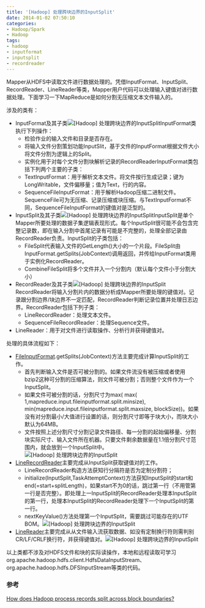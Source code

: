 ```yaml
---
title: '[Hadoop] 处理跨块边界的InputSplit'
date: 2014-01-02 07:50:10
categories: 
- Hadoop/Spark
- Hadoop
tags: 
- hadoop
- inputformat
- inputsplit
- recordreader
---
```

Mapper从HDFS中读取文件进行数据处理的。凭借InputFormat、InputSplit、RecordReader、LineReader等类，Mapper用户代码可以处理输入键值对进行数据处理。下面学习一下MapReduce是如何分割无压缩文本文件输入的。

涉及的类有：
- InputFormat及其子类![[Hadoop] 处理跨块边界的InputSplit](/images/2014/1/0026uWfMzy78Kl76P5W5c.png)InputFormat类执行下列操作：
  - 检验作业的输入文件和目录是否存在。
  - 将输入文件分割策划功能InputSlit，基于文件的InputFormat根据文件大小将文件分割为逻辑上的Split。
  - 实例化用于对每个文件分割块解析记录的RecordReaderInputFormat类包括下列两个主要的子类：
  - TextInputFormat：用于解析文本文件。将文件按行生成记录；键为LongWritable，文件偏移量；值为Text，行的内容。
  - SequenceFileInputFormat：用于解析Hadoop压缩二进制文件。SequenceFile可为无压缩、记录压缩或块压缩。与TextInputFormat不同，SequenceFileInputFormat的键值对是泛型的。
- InputSplit及其子类![[Hadoop] 处理跨块边界的InputSplit](/images/2014/1/0026uWfMzy78Kled9SDb7.png)InputSplit是单个Mapper所要处理的数据子集逻辑表现形式。每个InputSplit很可能不会包含完整记录数，即在输入分割中首尾记录有可能是不完整的，处理全部记录由RecordReader负责。InputSplit的子类包括：
  - FileSplit代表输入文件的GetLength()大小的一个片段。FileSplit由InputFormat.getSplits(JobContext)调用返回，并传给InputFormat类用于实例化RecordReader。
  - CombineFileSplit将多个文件并入一个分割内（默认每个文件小于分割大小）
- RecordReader及其子类![[Hadoop] 处理跨块边界的InputSplit](/images/2014/1/0026uWfMzy78KlnWUdg96.png)RecordReader将输入分割片内的数据分析成Mapper所要处理的键值对。记录跟分割边界/块边界不一定匹配，RecordReader判断记录位置并处理日志边界。RecordReader包括下列子类：
  - LineRecordReader：处理文本文件。
  - SequenceFileRecordReader：处理Sequence文件。
- LineReader：用于对文件进行读取操作、分析行并获得键值对。

处理的具体流程如下：
- [ FileInputFormat](https://github.com/apache/hadoop/blob/branch-2.2.0/hadoop-mapreduce-project/hadoop-mapreduce-client/hadoop-mapreduce-client-core/src/main/java/org/apache/hadoop/mapreduce/lib/input/FileInputFormat.java).getSplits(JobContext)方法主要完成计算InputSplit的工作。
  - 首先判断输入文件是否可被分割的。如果文件流没有被压缩或者使用bzip2这种可分割的压缩算法，则文件可被分割；否则整个文件作为一个InputSplit。
  - 如果文件可被分割的话，分割尺寸为max( max( 1,mapreduce.input.fileinputformat.split.minsize), min(mapreduce.input.fileinputformat.split.maxsize, blockSize))。如果没有对分割最小/大值进行设置的话，则分割尺寸即等于块大小，而块大小默认为64MB。
  - 文件按照上述分割尺寸分割记录文件路径、每一分割的起始偏移量、分割块实际尺寸、输入文件所在机器。只要文件剩余数据量在1.1倍分割尺寸范围内，就会放到一个InputSplit中。![[Hadoop] 处理跨块边界的InputSplit](/images/2014/1/0026uWfMzy78KAfdADMba.png)
- [ LineRecordReader](https://github.com/apache/hadoop/commits/branch-2.2.0/hadoop-mapreduce-project/hadoop-mapreduce-client/hadoop-mapreduce-client-core/src/main/java/org/apache/hadoop/mapreduce/lib/input/LineRecordReader.java)主要完成从InputSplit获取键值对的工作。
  - LineRecordReader构造方法获知行分隔符是否为定制分割符；
  - initialize(InputSplit,TaskAttemptContext)方法获知InputSplit的start和end(=start+splitLength)，如果start不为0的话，跳过第一行（不用管第一行是否完整）。即处理上一InputSplit的RecordReader处理本InputSplit的第一行，处理本InputSplit的RecordReader处理下一个InputSplit的第一行。
  - nextKeyValue()方法处理第一个InputSplit，需要跳过可能存在的UTF BOM。![[Hadoop] 处理跨块边界的InputSplit](/images/2014/1/0026uWfMzy78KIBGCNHa1.png)
- [ LineReader](https://github.com/apache/hadoop/blob/branch-2.2.0/hadoop-common-project/hadoop-common/src/main/java/org/apache/hadoop/util/LineReader.java)主要完成从从文件输入流获取数据、如没有定制换行符则需判别CR/LF/CRLF换行符，并获得键值对。![[Hadoop] 处理跨块边界的InputSplit](/images/2014/1/0026uWfMzy78M0FIjYr1f.png)

以上类都不涉及对HDFS文件和块的实际读操作，本地和远程读取可学习org.apache.hadoop.hdfs.client.HdfsDataInputStream、org.apache.hadoop.hdfs.DFSInputStream等类的代码。

### 参考

[How does Hadoop process records split across block boundaries?](http://stackoverflow.com/questions/14291170/how-does-hadoop-process-records-split-across-block-boundaries)    